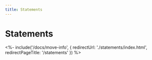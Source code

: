 ```yaml
---
title: Statements
---
```


# Statements

<%- include('/docs/move-info', { redirectUrl: './statements/index.html', redirectPageTitle: '/statements' }) %>
